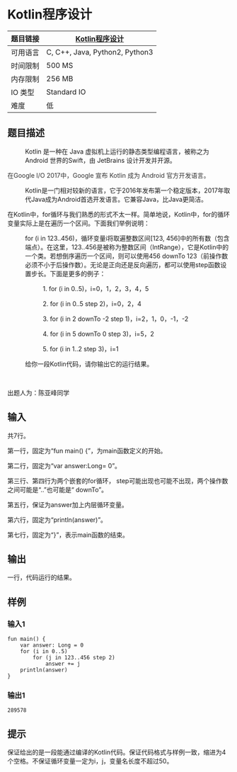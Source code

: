 # Kotlin程序设计

| 题目链接 | [Kotlin程序设计](http://xmuoj.com/problem/FTCT-47) |
| --- | --- |
| 可用语言 | C, C++, Java, Python2, Python3 |
| 时间限制 | 500 MS |
| 内存限制 | 256 MB |
| IO 类型 | Standard IO |
| 难度 | 低 |

## 题目描述

<p style="margin-left: 40px;">Kotlin 是一种在 Java 虚拟机上运行的静态类型编程语言，被称之为 Android 世界的Swift，由 JetBrains 设计开发并开源。<br /></p><p></p><p><span style="color: rgb(51, 51, 51);"><font>在</font>Google I/O 2017中，Google 宣布 Kotlin 成为 Android 官方开发语言。</span></p><p></p><p style="margin-left: 40px;">Kotlin是一门相对较新的语言，它于2016年发布第一个稳定版本，2017年取代Java成为Android首选开发语言。它兼容Java，比Java更简洁。</p><p><font>在</font><font>Kotlin中，for循环与我们熟悉的形式不太一样。简单地说，Kotlin中，for的循环变量实际上是在遍历一个区间。下面我们举例说明：</font></p><p style="margin-left: 40px;">for (i in 123..456)，循环变量i将取遍整数区间[123, 456]中的所有数（包含端点）。在这里，123..456是被称为整数区间（IntRange<font>），它是</font><font>Kotlin中的一个类。若想倒序遍历一个区间，则可以使用456 downTo 123（前操作数必须不小于后操作数）。无论是正向还是反向遍历，都可以使用step函数设置步长。下面是更多的例子：</font></p><p style="margin-left: 80px;">1. for (i in 0..5)，i=0，1，2，3，4，5</p><p style="margin-left: 80px;">2. for (i in 0..5 step 2)，i=0，2，4</p><p style="margin-left: 80px;">3. for (i in 2 downTo -2 step 1)，i=2，1，0，-1，-2</p><p style="margin-left: 80px;">4. for (i in 5 downTo 0 step 3)，i=5，2</p><p style="margin-left: 80px;">5. for (i in 1..2 step 3)，i=1</p><p style="margin-left: 40px;"><font>给你一段</font><font>Kotlin代码，请你输出它的运行结果。</font></p><p><br /></p><p>出题人为：陈亚峰同学</p>

## 输入

<p><font>共</font><font>7行。</font></p><p><font>第一行，固定为</font><font>“</font>fun main() {”，为main函数定义的开始。</p><p><font>第二行，固定为</font><font>“</font>var answer:Long= 0”。</p><p><font>第三行、第四行为两个嵌套的</font><font>for循环， step可能出现也可能不出现，两个操作数之间可能是“..”也可能是“ downTo</font>”。</p><p><font>第五行，保证为</font><font>answer加上内层循环变量。</font></p><p><font>第六行，固定为</font><font>“</font>println(answer)”。</p><p><font>第七行，固定为</font><font>“}”，表示main函数的结束。</font></p>

## 输出

<p>一行，代码运行的结果。<br /></p>

## 样例

### 输入1

```
fun main() {
    var answer: Long = 0
    for (i in 0..5)
        for (j in 123..456 step 2)
            answer += j
    println(answer)
}
```

### 输出1

```
289578
```

## 提示

<p><font>保证给出的是一段能通过编译的</font><font>Kotlin代码。保证代码格式与样例一致，缩进为4个空格。不保证循环变量一定为i，j，变量名长度不超过50。</font></p>

